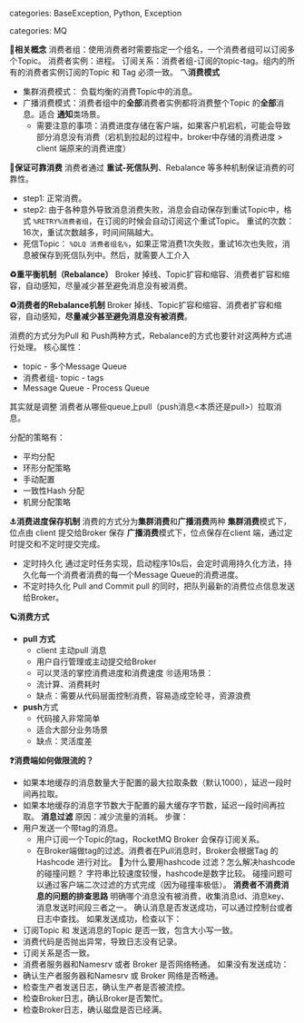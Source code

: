 categories: BaseException, Python, Exception

categories: MQ 

**🔱相关概念**
消费者组：使用消费者时需要指定一个组名，一个消费者组可以订阅多个Topic。
消费者实例：进程。
订阅关系：消费者组-订阅的topic-tag。组内的所有的消费者实例订阅的Topic 和 Tag 必须一致。
**〽️消费模式**
- 集群消费模式： 负载均衡的消费Topic中的消息。
- 广播消费模式：消费者组中的**全部**消费者实例都将消费整个Topic 的**全部**消息。适合 **通知**类场景。
	- 需要注意的事项：消费进度存储在客户端，如果客户机宕机，可能会导致部分消息没有消费（宕机到拉起的过程中，broker中存储的消费进度 \> client 端原来的消费进度）

**🔰保证可靠消费**
消费者通过 **重试-死信队列**、Rebalance 等多种机制保证消费的可靠性。
- step1: 正常消费。
- step2: 由于各种意外导致消息消费失败，消息会自动保存到重试Topic中，格式 `%RETRY%消费者组`，在订阅的时候会自动订阅这个重试Topic。
重试的次数：16次，重试次数越多，时间间隔越大。
- 死信Topic： `%DLQ 消费者组名%`，如果正常消费1次失败，重试16次也失败，消息被保存到死信队列中。然后，就需要人工介入

**♻️重平衡机制（Rebalance）**
Broker 掉线、Topic扩容和缩容、消费者扩容和缩容，自动感知，尽量减少甚至避免消息没有被消费。

**♻️消费者的Rebalance机制**
Broker 掉线、Topic扩容和缩容、消费者扩容和缩容，自动感知，**尽量减少甚至避免消息没有被消费**。

消费的方式分为Pull 和 Push两种方式，Rebalance的方式也要针对这两种方式进行处理。
核心属性：
   - topic - 多个Message Queue
   - 消费者组- topic - tags
   - Message Queue - Process Queue

其实就是调整 消费者从哪些queue上pull（push消息\<本质还是pull\>）拉取消息。


分配的策略有：
- 平均分配
- 环形分配策略
- 手动配置
- 一致性Hash 分配
- 机房分配策略

**⚓️消费进度保存机制**
消费的方式分为**集群消费**和**广播消费**两种
**集群消费**模式下，位点由 client 提交给Broker 保存
**广播消费**模式下，位点保存在client 端，通过定时提交和不定时提交完成。
- 定时持久化
	通过定时任务实现，启动程序10s后，会定时调用持久化方法，持久化每一个消费者消费的每一个Message Queue的消费进度。
- 不定时持久化 Pull and Commit
	pull 的同时，把队列最新的消费位点信息发送给Broker。

**🪐消费方式**
- **pull 方式**
	- client 主动pull 消息
	- 用户自行管理或主动提交给Broker
	- 可以灵活的掌控消费进度和消费速度
	🉑️适用场景：
	- 流计算、消费耗时
	- 缺点：需要从代码层面控制消费，容易造成空轮寻，资源浪费
- **push**方式
	- 代码接入非常简单
	- 适合大部分业务场景
	- 缺点：灵活度差
	
**❓消费端如何做限流的？**
- 如果本地缓存的消息数量大于配置的最大拉取条数（默认1000），延迟一段时间再拉取。
- 如果本地缓存的消息字节数大于配置的最大缓存字节数，延迟一段时间再拉取。
**消息过滤**
原因：减少流量的消耗。
步骤：
- 用户发送一个带tag的消息。
	- 用户订阅一个Topic的tag，RocketMQ Broker 会保存订阅关系。
	- 在Broker端做tag的过滤。消费者在Pull消息时，Broker会根据Tag 的Hashcode 进行对比。
🐌为什么要用hashcode 过滤？怎么解决hashcode的碰撞问题？
字符串比较速度较慢，hashcode是数字比较。
碰撞问题可以通过客户端二次过滤的方式完成（因为碰撞率极低）。
**消费者不消费消息的问题的排查思路**
明确哪个消息没有被消费，收集消息id、消息key、消息发送时间段三者之一。
确认消息是否发送成功，可以通过控制台或者日志中查找。
如果发送成功，检查以下：
- 订阅Topic 和 发送消息的Topic 是否一致，包含大小写一致。
- 消费代码是否抛出异常，导致日志没有记录。
- 订阅关系是否一致。
- 消费者服务器和Namesrv 或者 Broker 是否网络畅通。
如果没有发送成功：
- 确认生产者服务器和Namesrv 或 Broker 网络是否畅通。
- 检查生产者发送日志，确认生产者是否被流控。
- 检查Broker日志，确认Broker是否繁忙。
- 检查Broker日志，确认磁盘是否已经满。
